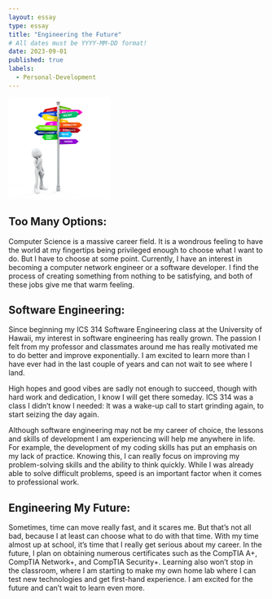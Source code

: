 ```yaml
---
layout: essay
type: essay
title: "Engineering the Future"
# All dates must be YYYY-MM-DD format!
date: 2023-09-01
published: true
labels:
  - Personal-Development
---
```


<img width="200px" class="rounded float-start pe-4" src="../img/engineering-the-future/carrer-options.jpeg">

## Too Many Options:
Computer Science is a massive career field. It is a wondrous feeling to have the world at my fingertips being privileged enough to choose what I want to do. But I have to choose at some point. Currently, I have an interest in becoming a computer network engineer or a software developer. I find the process of creating something from nothing to be satisfying, and both of these jobs give me that warm feeling. 

## Software Engineering:
Since beginning my ICS 314 Software Engineering class at the University of Hawaii, my interest in software engineering has really grown. The passion I felt from my professor and classmates around me has really motivated me to do better and improve exponentially. I am excited to learn more than I have ever had in the last couple of years and can not wait to see where I land. 

High hopes and good vibes are sadly not enough to succeed, though with hard work and dedication, I know I will get there someday. ICS 314 was a class I didn’t know I needed: It was a wake-up call to start grinding again, to start seizing the day again. 

Although software engineering may not be my career of choice, the lessons and skills of development I am experiencing will help me anywhere in life. For example, the development of my coding skills has put an emphasis on my lack of practice. Knowing this, I can really focus on improving my problem-solving skills and the ability to think quickly. While I was already able to solve difficult problems, speed is an important factor when it comes to professional work. 

## Engineering My Future:
Sometimes, time can move really fast, and it scares me. But that’s not all bad, because I at least can choose what to do with that time. With my time almost up at school, it’s time that I really get serious about my career. In the future, I plan on obtaining numerous certificates such as the CompTIA A+, CompTIA Network+, and CompTIA Security+. Learning also won’t stop in the classroom, where I am starting to make my own home lab where I can test new technologies and get first-hand experience. I am excited for the future and can’t wait to learn even more. 
